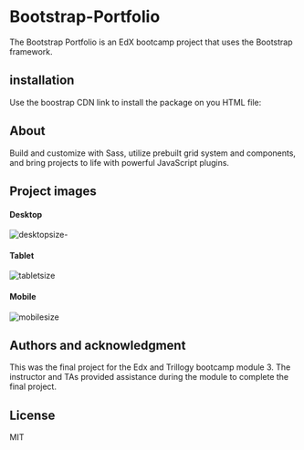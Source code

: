 # Bootstrap-Portfolio

The Bootstrap Portfolio is an EdX bootcamp project that uses the Bootstrap framework.

## installation 

Use the boostrap CDN link to install the package on you HTML file:
<!-- CSS only -->
<link href="https://cdn.jsdelivr.net/npm/bootstrap@5.2.3/dist/css/bootstrap.min.css" rel="stylesheet" integrity="sha384-rbsA2VBKQhggwzxH7pPCaAqO46MgnOM80zW1RWuH61DGLwZJEdK2Kadq2F9CUG65" crossorigin="anonymous">

## About

Build and customize with Sass, utilize prebuilt grid system and components, and bring projects to life with powerful JavaScript plugins.

## Project images

#### Desktop

![desktopsize-](https://user-images.githubusercontent.com/117309987/207041656-3c3576f2-5a80-4bc7-b624-3c005c890018.png)

#### Tablet

![tabletsize](https://user-images.githubusercontent.com/117309987/207042904-96147c43-0db0-4123-9b56-544dac7d0399.png)

#### Mobile

![mobilesize](https://user-images.githubusercontent.com/117309987/207042097-0257ba6f-f873-41cb-991f-da7aa769db7a.png)

## Authors and acknowledgment

This was the final project for the Edx and Trillogy bootcamp module 3. The instructor and TAs provided assistance during the module to complete the final project.

## License 

MIT
